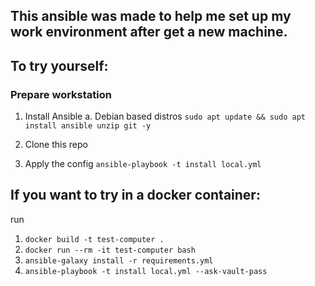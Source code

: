 ## This ansible was made to help me set up my work environment after get a new machine.

## To try yourself:

### Prepare workstation

1. Install Ansible
   a. Debian based distros
   `sudo apt update && sudo apt install ansible unzip git -y`

2. Clone this repo

3. Apply the config
   `ansible-playbook -t install local.yml`

## If you want to try in a docker container:

run

1. `docker build -t test-computer .`
   <br>
2. `docker run --rm -it test-computer bash`
   <br>
3. `ansible-galaxy install -r requirements.yml`
   <br>
4. `ansible-playbook -t install local.yml --ask-vault-pass`
